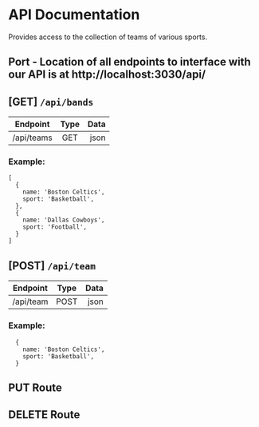 # API Documentation

Provides access to the collection of teams of various sports.

## Port - Location of all endpoints to interface with our API is at http://localhost:3030/api/

## [GET] `/api/bands`
| Endpoint      | Type          | Data  |
| ------------- |:-------------:| -----:|
| /api/teams     | GET | json |

### Example:
```
[
  {
    name: 'Boston Celtics',
    sport: 'Basketball',
  },
  {
    name: 'Dallas Cowboys',
    sport: 'Football',
  }
]
```

## [POST] `/api/team`
| Endpoint      | Type          | Data  |
| ------------- |:-------------:| -----:|
| /api/team     | POST | json |

### Example:
```
  {
    name: 'Boston Celtics',
    sport: 'Basketball',
  }
```

## PUT Route

## DELETE Route